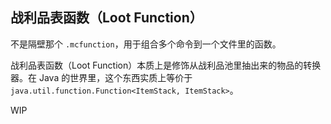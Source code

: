## 战利品表函数（Loot Function）

不是隔壁那个 `.mcfunction`，用于组合多个命令到一个文件里的函数。  

战利品表函数（Loot Function）本质上是修饰从战利品池里抽出来的物品的转换器。在 Java 的世界里，这个东西实质上等价于  `java.util.function.Function<ItemStack, ItemStack>`。

WIP
